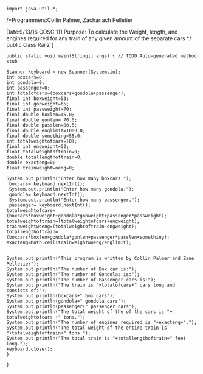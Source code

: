 	import java.util.*;

/*Programmers:Collin Palmer, Zachariach Pelletier

Date:9/13/16
COSC 111
Purpose: To calculate the Weight, length,
and engines required for any
train of any given amount
of the separate cars */ 
public class Rail2 
    {

    public static void main(String[] args) { // TODO Auto-generated method stub

    Scanner keyboard = new Scanner(System.in);
    int boxcars=0;
    int gondola=0;
    int passenger=0;
 	int totalofcars=(boxcars+gondola+passenger);
 	final int boxweight=53;
 	final int gonweight=65;
 	final int passweight=70;
 	final double boxlen=45.0;
 	final double gonlen= 70.0;
 	final double passlen=80.5;
 	final double englimit=1000.0;
 	final double something=55.0;
 	int totalweightofcars=(0);
 	final int engweight=52;
 	float totalweightoftrain=0;
 	double totallengthoftrain=0;
 	double exacteng=0;
 	float trainweightwoeng=0;
 	
 	System.out.println("Enter how many boxcars.");
	 boxcars= keyboard.nextInt();
	 System.out.println("Enter how many gondola.");
 	 gondola= keyboard.nextInt();
 	 System.out.println("Enter how many passenger.");
 	 passenger= keyboard.nextInt();
 	totalweightofcars=(boxcars*boxweight+gondola*gonweight+passenger*passweight);
    totalweightoftrain=(totalweightofcars+engweight);
    trainweightwoeng=(totalweightoftrain-engweight);
    totallengthoftrain=(boxcars*boxlen+gondola*gonlen+passenger*passlen+something);
    exacteng=Math.ceil(trainweightwoeng/englimit);
 	
    
    System.out.println("This program is written by Collin Palmer and Zane Pelletier");
 	System.out.println("The number of Box car is:");
 	System.out.println("The number of Gondolas is:");
 	System.out.println("The number of Passenger cars is:");
 	System.out.println("The train is "+totalofcars+" cars long and consists of:");
 	System.out.println(boxcars+" box cars");
	System.out.println(gondola+" gondola cars");
	System.out.println(passenger+" passenger cars");
	System.out.println("The total weight of the of the cars is "+ totalweightofcars +" tons.");
	System.out.println("The number of engines required is "+exacteng+".");
	System.out.println("The total weight of the entire train is "+totalweightoftrain+" tons.");
	System.out.println("The total train is "+totallengthoftrain+" feet long.");
	keyboard.close();
    }

    }
